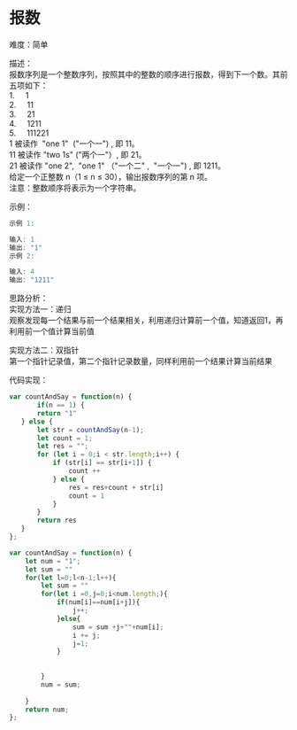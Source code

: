# 报数

难度：简单

描述：<br />报数序列是一个整数序列，按照其中的整数的顺序进行报数，得到下一个数。其前五项如下：<br />1.     1<br />2.     11<br />3.     21<br />4.     1211<br />5.     111221<br />1 被读作  "one 1"  ("一个一") , 即 11。<br />11 被读作 "two 1s" ("两个一"）, 即 21。<br />21 被读作 "one 2",  "one 1" （"一个二" ,  "一个一") , 即 1211。<br />给定一个正整数 n（1 ≤ n ≤ 30），输出报数序列的第 n 项。<br />注意：整数顺序将表示为一个字符串。

示例：
```javascript
示例 1:

输入: 1
输出: "1"
示例 2:

输入: 4
输出: "1211"
```


思路分析：<br />实现方法一：递归<br />观察发现每一个结果与前一个结果相关，利用递归计算前一个值，知道返回1，再利用前一个值计算当前值

实现方法二：双指针<br />第一个指针记录值，第二个指针记录数量，同样利用前一个结果计算当前结果

代码实现：
```javascript
var countAndSay = function(n) {
       if(n == 1) {
       return "1"
   } else {
       let str = countAndSay(n-1);
       let count = 1;
       let res = "";
       for (let i = 0;i < str.length;i++) {
           if (str[i] == str[i+1]) {
               count ++
           } else {
               res = res+count + str[i]
               count = 1
           }
       }
       return res
   }
};

var countAndSay = function(n) {
    let num = "1";
    let sum = ""
    for(let l=0;l<n-1;l++){
        let sum = ""
        for(let i =0,j=0;i<num.length;){
            if(num[i]==num[i+j]){
                j++;
            }else{
                sum = sum +j+""+num[i]; 
                i += j;
                j=1;
            }
                
            
        }
        num = sum;
        
    }
    return num;
};
```

